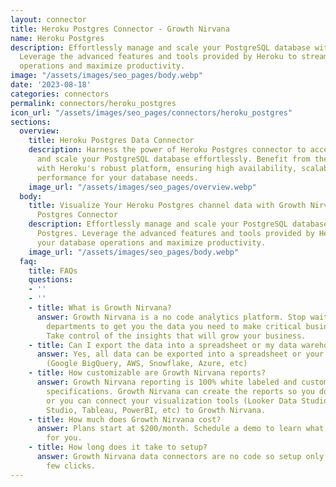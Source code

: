 ```yaml
---
layout: connector
title: Heroku Postgres Connector - Growth Nirvana
name: Heroku Postgres
description: Effortlessly manage and scale your PostgreSQL database with Heroku Postgres.
  Leverage the advanced features and tools provided by Heroku to streamline your database
  operations and maximize productivity.
image: "/assets/images/seo_pages/body.webp"
date: '2023-08-18'
categories: connectors
permalink: connectors/heroku_postgres
icon_url: "/assets/images/seo_pages/connectors/heroku_postgres"
sections:
  overview:
    title: Heroku Postgres Data Connector
    description: Harness the power of Heroku Postgres connector to access, manage,
      and scale your PostgreSQL database effortlessly. Benefit from the seamless integration
      with Heroku's robust platform, ensuring high availability, scalability, and
      performance for your database needs.
    image_url: "/assets/images/seo_pages/overview.webp"
  body:
    title: Visualize Your Heroku Postgres channel data with Growth Nirvana's Heroku
      Postgres Connector
    description: Effortlessly manage and scale your PostgreSQL database with Heroku
      Postgres. Leverage the advanced features and tools provided by Heroku to streamline
      your database operations and maximize productivity.
    image_url: "/assets/images/seo_pages/body.webp"
  faq:
    title: FAQs
    questions:
    - ''
    - ''
    - title: What is Growth Nirvana?
      answer: Growth Nirvana is a no code analytics platform. Stop waiting for other
        departments to get you the data you need to make critical business decisions.
        Take control of the insights that will grow your business.
    - title: Can I export the data into a spreadsheet or my data warehouse?
      answer: Yes, all data can be exported into a spreadsheet or your data warehouse
        (Google BigQuery, AWS, Snowflake, Azure, etc)
    - title: How customizable are Growth Nirvana reports?
      answer: Growth Nirvana reporting is 100% white labeled and customized to your
        specifications. Growth Nirvana can create the reports so you don’t have to
        or you can connect your visualization tools (Looker Data Studio/Google Data
        Studio, Tableau, PowerBI, etc) to Growth Nirvana.
    - title: How much does Growth Nirvana cost?
      answer: Plans start at $200/month. Schedule a demo to learn what plan is best
        for you.
    - title: How long does it take to setup?
      answer: Growth Nirvana data connectors are no code so setup only requires a
        few clicks.
---
```

